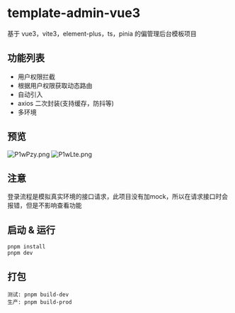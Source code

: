 # template-admin-vue3
基于 vue3，vite3，element-plus，ts，pinia 的偏管理后台模板项目

## 功能列表
+ 用户权限拦截
+ 根据用户权限获取动态路由
+ 自动引入
+ axios 二次封装(支持缓存，防抖等)
+ 多环境

## 预览
![P1wPzy.png](https://s6.jpg.cm/2022/10/09/P1wPzy.png)
![P1wLte.png](https://s6.jpg.cm/2022/10/09/P1wLte.png)

## 注意
登录流程是模拟真实环境的接口请求，此项目没有加mock，所以在请求接口时会报错，但是不影响查看功能

## 启动 & 运行
```
pnpm install
pnpm dev
```

## 打包
```
测试: pnpm build-dev
生产: pnpm build-prod
```